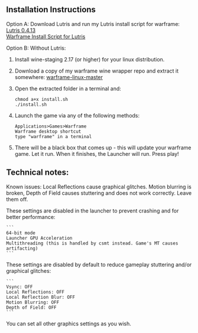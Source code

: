 ## Installation Instructions


Option A: Download Lutris and run my Lutris install script for warframe:  
[Lutris 0.4.13](https://lutris.net/downloads/)  
[Warframe Install Script for Lutris](https://lutris.net/games/warframe/)  

Option B: Without Lutris:  
1. Install wine-staging 2.17 (or higher) for your linux distribution.  

2. Download a copy of my warframe wine wrapper repo and extract it somewhere: [warframe-linux-master](https://github.com/GloriousEggroll/warframe-linux/releases/download/1.0/warframe.zip)  

3. Open the extracted folder in a terminal and:  

    ```  
    chmod a+x install.sh  
    ./install.sh  
    ```  
4. Launch the game via any of the following methods:  

    ```  
    Applications>Games>Warframe  
    Warframe desktop shortcut  
    type "warframe" in a terminal  
    ```  
5. There will be a black box that comes up - this will update your warframe game. Let it run. When it finishes, the Launcher will run. Press play!  

## Technical notes:  
Known issues:
Local Reflections cause graphical glitches. Motion blurring is broken, Depth of Field causes stuttering and does not work correctly. Leave them off.  

These settings are disabled in the launcher to prevent crashing and for better performance:  

    ```  
    64-bit mode  
    Launcher GPU Acceleration  
    Multithreading (this is handled by csmt instead. Game's MT causes artifacting)  
    ```  
These settings are disabled by default to reduce gameplay stuttering and/or graphical glitches:  

    ```  
    Vsync: OFF  
    Local Reflections: OFF  
    Local Reflection Blur: OFF  
    Motion Blurring: OFF  
    Depth of Field: OFF  
    ```  

You can set all other graphics settings as you wish.  
